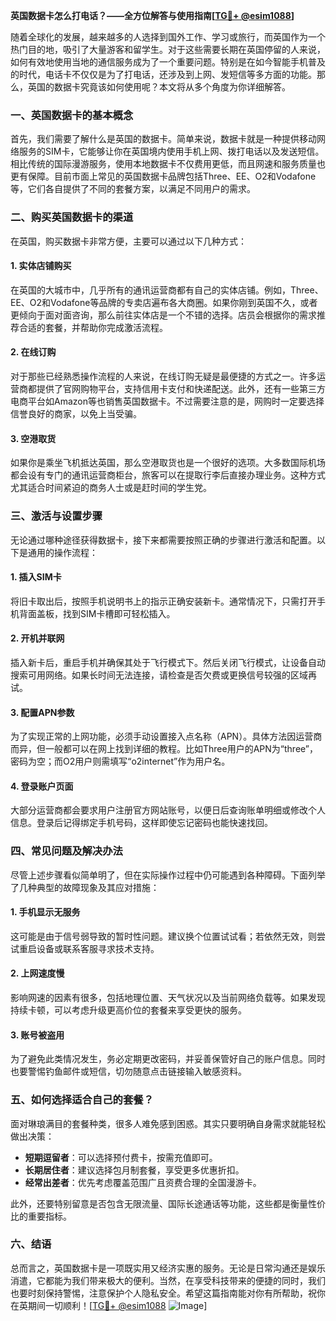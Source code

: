 **英国数据卡怎么打电话？——全方位解答与使用指南[[TG💪+ @esim1088](https://t.me/s/esim1088)]**

随着全球化的发展，越来越多的人选择到国外工作、学习或旅行，而英国作为一个热门目的地，吸引了大量游客和留学生。对于这些需要长期在英国停留的人来说，如何有效地使用当地的通信服务成为了一个重要问题。特别是在如今智能手机普及的时代，电话卡不仅仅是为了打电话，还涉及到上网、发短信等多方面的功能。那么，英国的数据卡究竟该如何使用呢？本文将从多个角度为你详细解答。

### 一、英国数据卡的基本概念

首先，我们需要了解什么是英国的数据卡。简单来说，数据卡就是一种提供移动网络服务的SIM卡，它能够让你在英国境内使用手机上网、拨打电话以及发送短信。相比传统的国际漫游服务，使用本地数据卡不仅费用更低，而且网速和服务质量也更有保障。目前市面上常见的英国数据卡品牌包括Three、EE、O2和Vodafone等，它们各自提供了不同的套餐方案，以满足不同用户的需求。

### 二、购买英国数据卡的渠道

在英国，购买数据卡非常方便，主要可以通过以下几种方式：

#### 1. 实体店铺购买
在英国的大城市中，几乎所有的通讯运营商都有自己的实体店铺。例如，Three、EE、O2和Vodafone等品牌的专卖店遍布各大商圈。如果你刚到英国不久，或者更倾向于面对面咨询，那么前往实体店是一个不错的选择。店员会根据你的需求推荐合适的套餐，并帮助你完成激活流程。

#### 2. 在线订购
对于那些已经熟悉操作流程的人来说，在线订购无疑是最便捷的方式之一。许多运营商都提供了官网购物平台，支持信用卡支付和快递配送。此外，还有一些第三方电商平台如Amazon等也销售英国数据卡。不过需要注意的是，网购时一定要选择信誉良好的商家，以免上当受骗。

#### 3. 空港取货
如果你是乘坐飞机抵达英国，那么空港取货也是一个很好的选项。大多数国际机场都会设有专门的通讯运营商柜台，旅客可以在提取行李后直接办理业务。这种方式尤其适合时间紧迫的商务人士或是赶时间的学生党。

### 三、激活与设置步骤

无论通过哪种途径获得数据卡，接下来都需要按照正确的步骤进行激活和配置。以下是通用的操作流程：

#### 1. 插入SIM卡
将旧卡取出后，按照手机说明书上的指示正确安装新卡。通常情况下，只需打开手机背面盖板，找到SIM卡槽即可轻松插入。

#### 2. 开机并联网
插入新卡后，重启手机并确保其处于飞行模式下。然后关闭飞行模式，让设备自动搜索可用网络。如果长时间无法连接，请检查是否欠费或更换信号较强的区域再试。

#### 3. 配置APN参数
为了实现正常的上网功能，必须手动设置接入点名称（APN）。具体方法因运营商而异，但一般都可以在网上找到详细的教程。比如Three用户的APN为“three”，密码为空；而O2用户则需填写“o2internet”作为用户名。

#### 4. 登录账户页面
大部分运营商都会要求用户注册官方网站账号，以便日后查询账单明细或修改个人信息。登录后记得绑定手机号码，这样即使忘记密码也能快速找回。

### 四、常见问题及解决办法

尽管上述步骤看似简单明了，但在实际操作过程中仍可能遇到各种障碍。下面列举了几种典型的故障现象及其应对措施：

#### 1. 手机显示无服务
这可能是由于信号弱导致的暂时性问题。建议换个位置试试看；若依然无效，则尝试重启设备或联系客服寻求技术支持。

#### 2. 上网速度慢
影响网速的因素有很多，包括地理位置、天气状况以及当前网络负载等。如果发现持续卡顿，可以考虑升级更高价位的套餐来享受更快的服务。

#### 3. 账号被盗用
为了避免此类情况发生，务必定期更改密码，并妥善保管好自己的账户信息。同时也要警惕钓鱼邮件或短信，切勿随意点击链接输入敏感资料。

### 五、如何选择适合自己的套餐？

面对琳琅满目的套餐种类，很多人难免感到困惑。其实只要明确自身需求就能轻松做出决策：

- **短期逗留者**：可以选择预付费卡，按需充值即可。
- **长期居住者**：建议选择包月制套餐，享受更多优惠折扣。
- **经常出差者**：优先考虑覆盖范围广且资费合理的全国漫游卡。

此外，还要特别留意是否包含无限流量、国际长途通话等功能，这些都是衡量性价比的重要指标。

### 六、结语

总而言之，英国数据卡是一项既实用又经济实惠的服务。无论是日常沟通还是娱乐消遣，它都能为我们带来极大的便利。当然，在享受科技带来的便捷的同时，我们也要时刻保持警惕，注意保护个人隐私安全。希望这篇指南能对你有所帮助，祝你在英期间一切顺利！[[TG💪+ @esim1088](https://t.me/s/esim1088) ![Image](https://i.postimg.cc/4NQfJmqS/Snipaste-2025-05-13-00-14-12.png)]